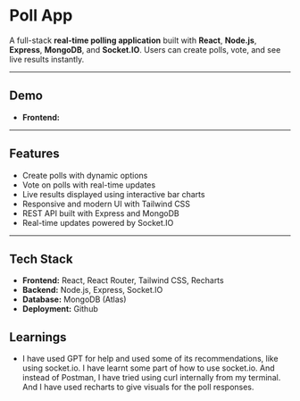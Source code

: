 # Poll App

A full-stack **real-time polling application** built with **React**, **Node.js**, **Express**, **MongoDB**, and **Socket.IO**. Users can create polls, vote, and see live results instantly.  

---

## **Demo**

- **Frontend:**   

---

## **Features**

- Create polls with dynamic options  
- Vote on polls with real-time updates  
- Live results displayed using interactive bar charts  
- Responsive and modern UI with Tailwind CSS  
- REST API built with Express and MongoDB  
- Real-time updates powered by Socket.IO  

---

## **Tech Stack**

- **Frontend:** React, React Router, Tailwind CSS, Recharts  
- **Backend:** Node.js, Express, Socket.IO  
- **Database:** MongoDB (Atlas)  
- **Deployment:** Github

## **Learnings**

- I have used GPT for help and used some of its recommendations, like using socket.io. I have learnt some part of how to use socket.io. And instead of Postman, I have tried using curl internally from my terminal. And I have used recharts to give visuals for the poll responses.
